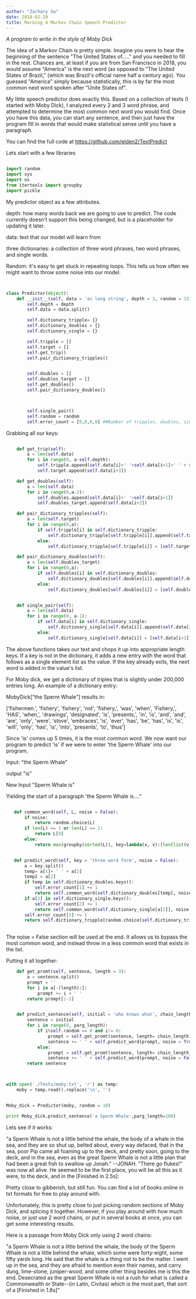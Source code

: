 ```yaml
---
author: "Zachary Sw"
date: 2018-02-20
title: Marking A Markov Chain Speech Predictor
---
```



*A program to write in the style of Moby Dick*

 

The idea of a Markov Chain is pretty simple.  Imagine you were to hear the beginning of the sentence "The United States of....." and you needed to fill in the rest.  Chances are, at least if you are from San Francisco in 2018, you would assume "America" is the next word (as opposed to "The United States of Brazil," (which was Brazil's official name half a century ago).  You guessed "America" simply because statistically, this is by far the most common next word spoken after "Unite States of".

 

My little speech predictor does exactly this.  Based on a collection of texts (I started with Moby Dick), I analyzed every 2 and 3 word phrase, and attempted to determine the most common next word you would find.  Once you have this data, you can start any sentence, and then just have the program fill in words that would make statistical sense until you have a paragraph. 

 

You can find the full code at https://github.com/elden2/TextPredict

 

 

Lets start with a few libraries 



 
```python

import random
import sys
import os
from itertools import groupby
import pickle

```


My predictor object as a few attributes.

 

depth: how many words back we are going to use to predict.  The code currently doesn't support this being changed, but is a placeholder for updating it later.

 

data: text that our model will learn from

 

three dictionaries: a collection of three word phrases, two word phrases, and single words.

 

Random: it's easy to get stuck in repeating loops.  This tells us how often we might want to throw some noise into our model.

 

```python


class Predictor(object):
	def __init__(self, data = 'as long string', depth = 3, random = 15):
		self.depth = depth
		self.data = data.split()

		self.dictionary_tripple= {}
		self.dictionary_doubles = {}
		self.dictionary_single = {}

		self.tripple = []
		self.target = []
		self.get_trip()
		self.pair_dictionary_tripples()


		self.doubles = []
		self.doubles_target = []
		self.get_doubles()
		self.pair_dictionary_doubles()



		self.single_pair()
		self.random = random
		self.error_count = [0,0,0,0] ##Number of tripples, doubles, singles, none used

```



Grabbing all our keys:

 
```python

	def get_trip(self):
		a = len(self.data)
		for i in range(0, a-self.depth):
			self.tripple.append(self.data[i]+' '+self.data[i+1]+' ' + self.data[i+2])
			self.target.append(self.data[i+3])

	def get_doubles(self):
		a = len(self.data)
		for i in range(0,a-2):
			self.doubles.append(self.data[i]+' '+self.data[i+1])
			self.doubles_target.append(self.data[i+2])

	def pair_dictionary_tripples(self):
		a = len(self.target)
		for i in range(0,a):
			if self.tripple[i] in self.dictionary_tripple:
				self.dictionary_tripple[self.tripple[i]].append(self.target[i])
			else:
				self.dictionary_tripple[self.tripple[i]] = [self.target[i]]

	def pair_dictionary_doubles(self):
		a = len(self.doubles_target)
		for i in range(0,a):
			if self.doubles[i] in self.dictionary_doubles:
				self.dictionary_doubles[self.doubles[i]].append(self.doubles_target[i])
			else:
				self.dictionary_doubles[self.doubles[i]] = [self.doubles_target[i]]


	def single_pair(self):
		a = len(self.data)
		for i in range(0, a-1):
			if self.data[i] in self.dictionary_single:
				self.dictionary_single[self.data[i]].append(self.data[i+1])
			else:
				self.dictionary_single[self.data[i]] = [self.data[i+1]]
```



 

The above functions takes our text and chops it up into appropriate length keys.  If a key is not in the dictionary, it adds a new entry with  the word that follows as a single element list as the value.  If the key already exits, the next word is added in the value's list.

 

For Moby dick, we get a dictionary of triples that is slightly under 200,000 entries long.  An example of a dictionary entry:

MobyDick["the Sperm Whale"] results in:

 

['fishermen.', 'fishery', 'fishery', 'not', 'fishery,', 'was', 'when', 'Fishery,', 'HAS', 'when,', 'drawings', 'designated', 'is', 'presents,', 'in', 'is', 'and', 'and', 'are', 'only', 'were', 'stove', 'embraces', 'is', 'ever', 'has', 'be', 'has', 'is', 'is', 'will', 'only', 'has', 'is', 'into', 'presents', 'to', 'thus']

 

 Since 'is' comes up 5 times, it is the most common word.  We now want our program to predict 'is' if we were to enter 'the Sperm Whale' into our program,

 

Input: "the Sperm Whale"

output "is"

New Input "Sperm Whale is"

 

Yielding the start of a paragraph 'the Sperm Whale is...."

 

 ```python

 	def common_word(self, L, noise = False):
		if noise:
			return random.choice(L)
		if len(L) == 1 or len(L) == 2:
			return L[0]
		else:
			return max(groupby(sorted(L)), key=lambda(x, v):(len(list(v)),-L.index(x)))[0]


	def predict_word(self, key = 'three word form', noise = False):
		a = key.split()
		temp= a[1]+ ' ' + a[2]
		temp2 = a[2]
		if temp in self.dictionary_doubles.keys():
			self.error_count[1] += 1
			return self.common_word(self.dictionary_doubles[temp], noise = noise)
		if a[2] in self.dictionary_single.keys():
			self.error_count[2] += 1
			return self.common_word(self.dictionary_single[a[2]], noise = noise)
		self.error_count[3] += 1
		return self.dictionary_tripple[random.choice(self.dictionary_tripple.keys())][0]
			
```

 

The noise = False section will be used at the end.  It allows us to bypass the most common word, and instead throw in a less common word that exists in the list.

 

Putting it all together:

```python
	def get_promt(self, sentence, length = 3):
		a = sentence.split()
		prompt = ''
		for i in a[-(length):]:
			prompt += i + ' '
		return prompt[:-1]


	def predict_sentence(self, initial = 'who knows what', chain_length = 3, parg_length = 1000):
		sentence = initial
		for i in range(0, parg_length):
			if i%self.random == 0 and i!= 0:
				prompt = self.get_promt(sentence, length= chain_length)
				sentence += ' ' + self.predict_word(prompt, noise = True)
			else:
				prompt = self.get_promt(sentence, length= chain_length)
				sentence += ' ' + self.predict_word(prompt, noise = False)
		return sentence
```

```python


with open('./Texts/moby.txt', 'r') as temp:
	moby = temp.read().replace('\n', '')


Moby_dick = Predictor(moby, random = 10)

print Moby_dick.predict_sentence('a Sperm Whale',parg_length=100)

```



 

 

Lets see if it works:

 



 

"a Sperm Whale is not a little behind the whale, the body of a whale in the sea, and they are so shut up, belted about, every way defaced, that in the sea, poor Pip came all foaming up to the deck, and pretty soon, going to the deck, and in the sea, even as the great Sperm Whale is not a little plan that had been a great fish to swallow up Jonah." --JONAH. "There go flukes!" was now all alive. He seemed to be the first place, you will be all this as it were, to the deck, and in the
[Finished in 2.5s]:
 

 

Pretty close to gibberish, but still fun.  You can find a lot of books online in txt formats for free to play around with.

 

Unfortunately, this is pretty close to just picking random sections of Moby Dick, and splicing it together.  However, if you play around with how much noise, or just use 2 word chains, or put in several books at once, you can get some interesting results.

 

Here is a passage from Moby Dick only using 2 word chains:

 

"a Sperm Whale is not a little behind the whale, the body of the Sperm Whale is not a little behind the whale, which some were forty-eight, some fifty yards long. He said that the whale is a thing not to be the matter. I went up in the sea, and they are afraid to mention even their names, and carry dung, lime-stone, juniper-wood, and some other thing besides me is this the end. Desecrated as the great Sperm Whale is not a rush for what is called a Commonwealth or State--(in Latin, Civitas) which is the most part, that sort of a
[Finished in 1.8s]"
